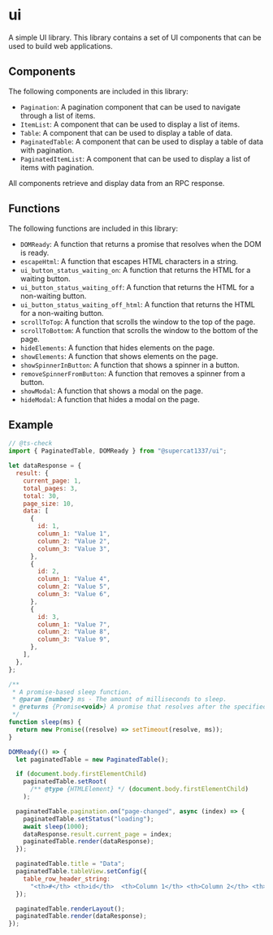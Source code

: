 # ui

A simple UI library. This library contains a set of UI components that can be used to build web applications.

## Components

The following components are included in this library:

*   `Pagination`: A pagination component that can be used to navigate through a list of items.
*   `ItemList`: A component that can be used to display a list of items.
*   `Table`: A component that can be used to display a table of data.
*   `PaginatedTable`: A component that can be used to display a table of data with pagination.
*   `PaginatedItemList`: A component that can be used to display a list of items with pagination.

All components retrieve and display data from an RPC response.

## Functions

The following functions are included in this library:

*   `DOMReady`: A function that returns a promise that resolves when the DOM is ready.
*   `escapeHtml`: A function that escapes HTML characters in a string.
*   `ui_button_status_waiting_on`: A function that returns the HTML for a waiting button.
*   `ui_button_status_waiting_off`: A function that returns the HTML for a non-waiting button.
*   `ui_button_status_waiting_off_html`: A function that returns the HTML for a non-waiting button.
*   `scrollToTop`: A function that scrolls the window to the top of the page.
*   `scrollToBottom`: A function that scrolls the window to the bottom of the page.
*   `hideElements`: A function that hides elements on the page.
*   `showElements`: A function that shows elements on the page.
*   `showSpinnerInButton`: A function that shows a spinner in a button.
*   `removeSpinnerFromButton`: A function that removes a spinner from a button.
*   `showModal`: A function that shows a modal on the page.
*   `hideModal`: A function that hides a modal on the page.

## Example

```js
// @ts-check
import { PaginatedTable, DOMReady } from "@supercat1337/ui";

let dataResponse = {
  result: {
    current_page: 1,
    total_pages: 3,
    total: 30,
    page_size: 10,
    data: [
      {
        id: 1,
        column_1: "Value 1",
        column_2: "Value 2",
        column_3: "Value 3",
      },
      {
        id: 2,
        column_1: "Value 4",
        column_2: "Value 5",
        column_3: "Value 6",
      },
      {
        id: 3,
        column_1: "Value 7",
        column_2: "Value 8",
        column_3: "Value 9",
      },
    ],
  },
};

/**
 * A promise-based sleep function.
 * @param {number} ms - The amount of milliseconds to sleep.
 * @returns {Promise<void>} A promise that resolves after the specified amount of milliseconds.
 */
function sleep(ms) {
  return new Promise((resolve) => setTimeout(resolve, ms));
}

DOMReady(() => {
  let paginatedTable = new PaginatedTable();

  if (document.body.firstElementChild)
    paginatedTable.setRoot(
      /** @type {HTMLElement} */ (document.body.firstElementChild)
    );

  paginatedTable.pagination.on("page-changed", async (index) => {
    paginatedTable.setStatus("loading");
    await sleep(1000);
    dataResponse.result.current_page = index;
    paginatedTable.render(dataResponse);
  });

  paginatedTable.title = "Data";
  paginatedTable.tableView.setConfig({
    table_row_header_string:
      "<th>#</th> <th>id</th>  <th>Column 1</th> <th>Column 2</th> <th>Column 3</th>",
  });

  paginatedTable.renderLayout();
  paginatedTable.render(dataResponse);
});

```